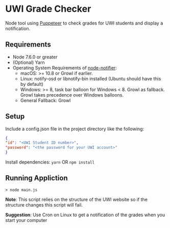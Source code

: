# UWI Grade Checker
Node tool using [Puppeteer](https://github.com/GoogleChrome/puppeteer) to check grades for UWI students and display a notification.

## Requirements
- Node 7.6.0 or greater
- (Optional) Yarn
- Operating System Requirements of [node-notifier](https://github.com/mikaelbr/node-notifier):
  - macOS: >= 10.8 or Growl if earlier.
  - Linux: notify-osd or libnotify-bin installed (Ubuntu should have this by default)
  - Windows: >= 8, task bar balloon for Windows < 8. Growl as fallback. Growl takes precedence over Windows balloons.
  - General Fallback: Growl


## Setup
Include a config.json file in the project directory like the following:
```json
{
"id": "<UWI Student ID number>",
"password": "<the password for your UWI account>"
}
```

Install dependencies: ```yarn``` OR ```npm install```

## Running Appliction
```
> node main.js 
```

<b>Note</b>: This script relies on the structure of the UWI website so if the structure changes this script will fail.


<b>Suggestion</b>: Use Cron on Linux to get a notification of the grades when you start your computer